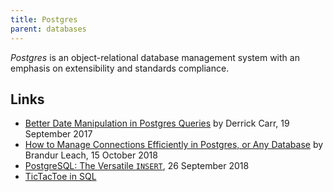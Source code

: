 ```yaml
---
title: Postgres
parent: databases
---
```


<dfn>Postgres</dfn> is an object-relational database management system with an emphasis on extensibility and standards compliance.

## Links

-   [Better Date Manipulation in Postgres Queries](https://robots.thoughtbot.com/better-date-manipulation-in-postgres-queries) by Derrick Carr, 19 September 2017
-   [How to Manage Connections Efficiently in Postgres, or Any Database](https://brandur.org/postgres-connections) by Brandur Leach, 15 October 2018
-   [PostgreSQL: The Versatile `INSERT`](https://pgdash.io/blog/postgres-insert.html), 26 September 2018
-   [TicTacToe in SQL](https://bitbucket.org/snippets/mariusz-krynski/bedBGK/tic-tac-toesql)
